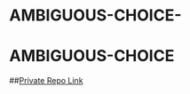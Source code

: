 # AMBIGUOUS-CHOICE-
# AMBIGUOUS-CHOICE

##[Private Repo Link](https://github.com/Programming-Hero-Web-Course4/lucky-one-ArjunGhosh11#readme)